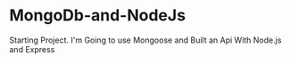 # MongoDb-and-NodeJs
 Starting Project. I'm Going to use Mongoose and Built an Api With Node.js and Express
